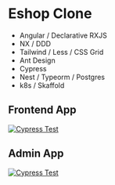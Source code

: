 # Eshop Clone

- Angular / Declarative RXJS
- NX / DDD
- Tailwind / Less / CSS Grid
- Ant Design
- Cypress
- Nest / Typeorm / Postgres
- k8s / Skaffold

## Frontend App

[![Cypress Test](https://raw.githubusercontent.com/iromashko/eshop-clone/master/eshop.png)]()

## Admin App

[![Cypress Test](https://raw.githubusercontent.com/iromashko/eshop-clone/master/eshop-admin.png)]()
